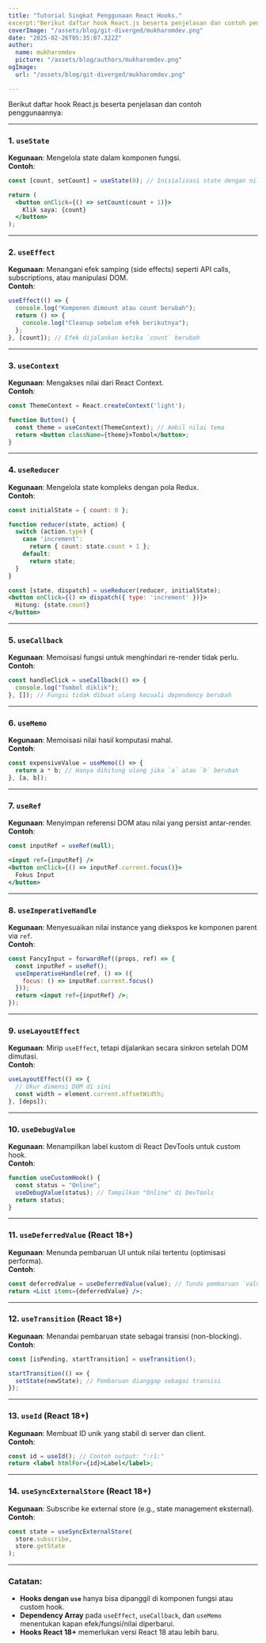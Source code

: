 ```yaml
---
title: "Tutorial Singkat Penggunaan React Hooks."
excerpt:"Berikut daftar hook React.js beserta penjelasan dan contoh penggunaannya:"
coverImage: "/assets/blog/git-diverged/mukharomdev.png"
date: "2025-02-26T05:35:07.322Z"
author:
  name: mukharomdev
  picture: "/assets/blog/authors/mukharomdev.png"
ogImage:
  url: "/assets/blog/git-diverged/mukharomdev.png"

---
```

Berikut daftar hook React.js beserta penjelasan dan contoh penggunaannya:

---

### 1. **`useState`**
**Kegunaan**: Mengelola state dalam komponen fungsi.  
**Contoh**:
```jsx
const [count, setCount] = useState(0); // Inisialisasi state dengan nilai 0

return (
  <button onClick={() => setCount(count + 1)}>
    Klik saya: {count}
  </button>
);
```

---

### 2. **`useEffect`**
**Kegunaan**: Menangani efek samping (side effects) seperti API calls, subscriptions, atau manipulasi DOM.  
**Contoh**:
```jsx
useEffect(() => {
  console.log("Komponen dimount atau count berubah");
  return () => {
    console.log("Cleanup sebelum efek berikutnya");
  };
}, [count]); // Efek dijalankan ketika `count` berubah
```

---

### 3. **`useContext`**
**Kegunaan**: Mengakses nilai dari React Context.  
**Contoh**:
```jsx
const ThemeContext = React.createContext('light');

function Button() {
  const theme = useContext(ThemeContext); // Ambil nilai tema
  return <button className={theme}>Tombol</button>;
}
```

---

### 4. **`useReducer`**
**Kegunaan**: Mengelola state kompleks dengan pola Redux.  
**Contoh**:
```jsx
const initialState = { count: 0 };

function reducer(state, action) {
  switch (action.type) {
    case 'increment':
      return { count: state.count + 1 };
    default:
      return state;
  }
}

const [state, dispatch] = useReducer(reducer, initialState);
<button onClick={() => dispatch({ type: 'increment' })}>
  Hitung: {state.count}
</button>
```

---

### 5. **`useCallback`**
**Kegunaan**: Memoisasi fungsi untuk menghindari re-render tidak perlu.  
**Contoh**:
```jsx
const handleClick = useCallback(() => {
  console.log("Tombol diklik");
}, []); // Fungsi tidak dibuat ulang kecuali dependency berubah
```

---

### 6. **`useMemo`**
**Kegunaan**: Memoisasi nilai hasil komputasi mahal.  
**Contoh**:
```jsx
const expensiveValue = useMemo(() => {
  return a * b; // Hanya dihitung ulang jika `a` atau `b` berubah
}, [a, b]);
```

---

### 7. **`useRef`**
**Kegunaan**: Menyimpan referensi DOM atau nilai yang persist antar-render.  
**Contoh**:
```jsx
const inputRef = useRef(null);

<input ref={inputRef} />
<button onClick={() => inputRef.current.focus()}>
  Fokus Input
</button>
```

---

### 8. **`useImperativeHandle`**
**Kegunaan**: Menyesuaikan nilai instance yang diekspos ke komponen parent via `ref`.  
**Contoh**:
```jsx
const FancyInput = forwardRef((props, ref) => {
  const inputRef = useRef();
  useImperativeHandle(ref, () => ({
    focus: () => inputRef.current.focus()
  }));
  return <input ref={inputRef} />;
});
```

---

### 9. **`useLayoutEffect`**
**Kegunaan**: Mirip `useEffect`, tetapi dijalankan secara sinkron setelah DOM dimutasi.  
**Contoh**:
```jsx
useLayoutEffect(() => {
  // Ukur dimensi DOM di sini
  const width = element.current.offsetWidth;
}, [deps]);
```

---

### 10. **`useDebugValue`**
**Kegunaan**: Menampilkan label kustom di React DevTools untuk custom hook.  
**Contoh**:
```jsx
function useCustomHook() {
  const status = "Online";
  useDebugValue(status); // Tampilkan "Online" di DevTools
  return status;
}
```

---

### 11. **`useDeferredValue`** (React 18+)
**Kegunaan**: Menunda pembaruan UI untuk nilai tertentu (optimisasi performa).  
**Contoh**:
```jsx
const deferredValue = useDeferredValue(value); // Tunda pembaruan `value`
return <List items={deferredValue} />;
```

---

### 12. **`useTransition`** (React 18+)
**Kegunaan**: Menandai pembaruan state sebagai transisi (non-blocking).  
**Contoh**:
```jsx
const [isPending, startTransition] = useTransition();

startTransition(() => {
  setState(newState); // Pembaruan dianggap sebagai transisi
});
```

---

### 13. **`useId`** (React 18+)
**Kegunaan**: Membuat ID unik yang stabil di server dan client.  
**Contoh**:
```jsx
const id = useId(); // Contoh output: ":r1:"
return <label htmlFor={id}>Label</label>;
```

---

### 14. **`useSyncExternalStore`** (React 18+)
**Kegunaan**: Subscribe ke external store (e.g., state management eksternal).  
**Contoh**:
```jsx
const state = useSyncExternalStore(
  store.subscribe,
  store.getState
);
```

---

### Catatan:
- **Hooks dengan `use`** hanya bisa dipanggil di komponen fungsi atau custom hook.
- **Dependency Array** pada `useEffect`, `useCallback`, dan `useMemo` menentukan kapan efek/fungsi/nilai diperbarui.
- **Hooks React 18+** memerlukan versi React 18 atau lebih baru.